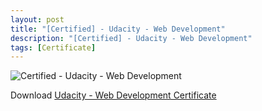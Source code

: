 ```yaml
---
layout: post
title: "[Certified] - Udacity - Web Development"
description: "[Certified] - Udacity - Web Development"
tags: [Certificate]
---
```


![Certified - Udacity - Web Development](http://blog.nurulimam.com/images/udacity-web-development.png)

Download [Udacity - Web Development Certificate](http://blog.nurulimam.com/certificate/udacity-web-development.pdf)